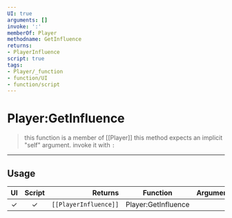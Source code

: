 ```yaml
---
UI: true
arguments: []
invoke: ':'
memberOf: Player
methodname: GetInfluence
returns:
- PlayerInfluence
script: true
tags:
- Player/_function
- function/UI
- function/script
---
```

# Player:GetInfluence
> this function is a member of [[Player]]
> this method expects an implicit "self" argument. invoke it with `:`
-----
## Usage
|  UI | Script | Returns | Function | Arguments |
|:---:|:------:|-------:|:--------:|:---------|
|✓|✓|<code>[[PlayerInfluence]]<code/>|Player:GetInfluence||
